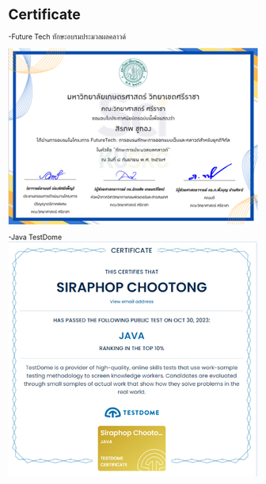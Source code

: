 # Certificate
-Future Tech ทักษะอบรมประมวลผลคลาวด์

![Certificate](certificate/Clouds.png)


-Java TestDome
![Certificate](certificate/Java.png)
